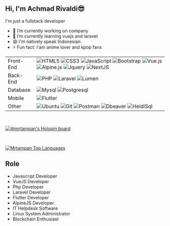 

## Hi, I'm Achmad Rivaldi😎

I'm just a fullstack developer

- 🔭 I’m currently working on company
- 🌱 I’m currently learning vuejs and laravel
- 😄 I'm natively speak Indonesian.
- ⚡ Fun fact: i'am anime lover and kpop fans

<table>
	<tr>
		<td>Front-End</td>
		<td>
			<img alt="HTML5" src="https://img.shields.io/badge/HTML5-E34F26.svg?style=flat&logo=HTML5&logoColor=white">
			<img alt="CSS3" src="https://img.shields.io/badge/CSS3-1572B6.svg?style=flat&logo=CSS3&logoColor=white">
			<img alt="JavaScript" src="https://img.shields.io/badge/JavaScript-F7DF1E.svg?style=flat&logo=JavaScript&logoColor=black">
			<img alt="Bootstrap" src="https://img.shields.io/badge/-Bootstrap-blueviolet?logo=bootstrap&logoColor=white">
			<img alt="Vue.js" src="https://img.shields.io/badge/-Vuejs-green?logo=vuedotjs&logoColor=white">
      			<img alt="Alpine.js" src="https://img.shields.io/badge/-AlpineJs-informational?logo=alpinedotjs&logoColor=white">
			<img alt="Jquery" src="https://img.shields.io/badge/-Jquery-critical?logo=jquery&logoColor=white">
			<img alt="NextJS" src="https://img.shields.io/badge/-NextJS-critical?logo=nextdotjs&logoColor=white">
		</td>
	</tr>
	<tr>
		<td>Back-End</td>
		<td>
			<img alt="PHP" src="https://img.shields.io/badge/PHP-777BB4.svg?style=flat&logo=PHP&logoColor=white">
			<img alt="Laravel" src="https://img.shields.io/badge/Laravel-FF2D20.svg?style=flat&logo=Laravel&logoColor=white">
      			<img alt="Lumen" src="https://img.shields.io/badge/-Lumen-blue?style=flat&logo=Lumen&logoColor=white">
		</td>
	</tr>
	<tr>
		<td>Database</td>
		<td>
			<img alt="Mysql" src="https://img.shields.io/badge/-Mysql-blue?style=flat&logo=mysql&logoColor=white">
			<img alt="Postgresql" src="https://img.shields.io/badge/-PostgreSql-blue?style=flat&logo=postgresql&logoColor=white">
		</td>
	</tr>
	<tr>
		<td>Mobile</td>
		<td>
      <img alt="Flutter" src="https://img.shields.io/badge/-Flutter-blue?style=flat&logo=Flutter&logoColor=white">
		</td>
	</tr>
	<tr>
		<td>Other</td>
		<td>
			<img alt="Ubuntu" src="https://img.shields.io/badge/-Ubuntu-orange?style=flat&logo=Ubuntu&logoColor=white">
			<img alt="Git" src="https://img.shields.io/badge/Git-F05032.svg?style=flat&logo=Git&logoColor=white">
      			<img alt="Postman" src="https://img.shields.io/badge/-Postman-red?style=flat&logo=Postman&logoColor=white">
			<img alt="Dbeaver" src="https://img.shields.io/badge/-Dbeaver-blue?style=flat">
			<img alt="HeidiSql" src="https://img.shields.io/badge/-Heidisql-green?style=flat">
		</td>
	</tr>
</table>
<br>

[![@mrtampan's Holopin board](https://holopin.me/mrtampan)](https://holopin.io/@mrtampan)

<br>

  <a href="https://github.com/mrtampan/github-readme-stats"><img alt="Mrtampan Top Languages" src="https://github-readme-stats.vercel.app/api/top-langs/?username=mrtampan&langs_count=5&count_private=false&hide_border=false&bg_color=white&layout=compact" /></a>

## Role

- Javascript Developer 
- VueJS Developer
- Php Developer
- Laravel Developer
- Flutter Developer
- AlpineJS Developer
- IT Helpdesk Software
- Linux System Administrator
- Blockchain Enthusiast




